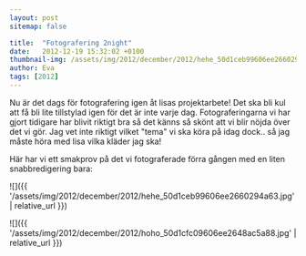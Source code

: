 ```yaml
---
layout: post
sitemap: false

title:  "Fotografering 2night"
date:   2012-12-19 15:32:02 +0100
thumbnail-img: /assets/img/2012/december/2012/hehe_50d1ceb99606ee2660294a63.jpg
author: Eva
tags: [2012]
---
```


Nu är det dags för fotografering igen åt lisas projektarbete! Det ska bli kul att få bli lite tillstylad igen för det är inte varje dag. Fotograferingarna vi har gjort tidigare har blivit riktigt bra så det känns så skönt att vi blir nöjda över det vi gör. Jag vet inte riktigt vilket "tema" vi ska köra på idag dock.. så jag måste höra med lisa vilka kläder jag ska! 

Här har vi ett smakprov på det vi fotograferade förra gången med en liten snabbredigering bara:

![]({{ '/assets/img/2012/december/2012/hehe_50d1ceb99606ee2660294a63.jpg'  | relative_url }})

![]({{ '/assets/img/2012/december/2012/hoho_50d1cfc09606ee2648ac5a88.jpg'  | relative_url }})

